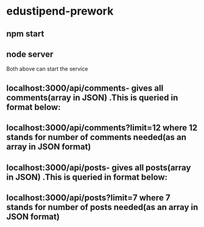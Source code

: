 # edustipend-prework
## npm start
## node server
Both above can start the service

## localhost:3000/api/comments- gives all comments(array in JSON) .This is queried in format below: 
## localhost:3000/api/comments?limit=12 where 12 stands for number of comments needed(as an array in JSON format)

## localhost:3000/api/posts- gives all posts(array in JSON) .This is queried in format below: 
## localhost:3000/api/posts?limit=7 where 7 stands for number of posts needed(as an array in JSON format)
